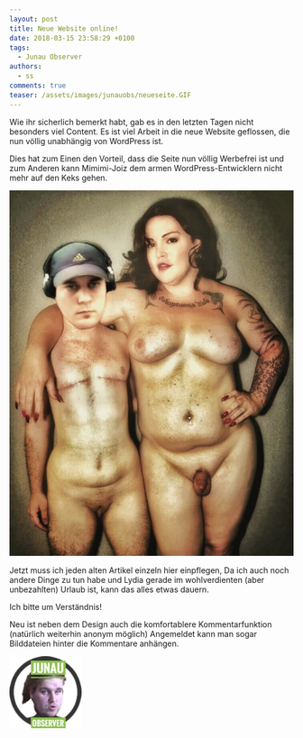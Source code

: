 ```yaml
---
layout: post
title: Neue Website online!
date: 2018-03-15 23:58:29 +0100
tags:
  - Junau Observer
authors:
  - ss
comments: true
teaser: /assets/images/junauobs/neueseite.GIF
---
```

Wie ihr sicherlich bemerkt habt, gab es in den letzten Tagen nicht besonders viel Content. 
Es ist viel Arbeit in die neue Website geflossen, die nun völlig unabhängig von WordPress ist.

Dies hat zum Einen den Vorteil, dass die Seite nun völlig Werbefrei ist und zum Anderen kann Mimimi-Joiz dem armen WordPress-Entwicklern nicht mehr auf den Keks gehen.


![Joiz](/assets/images/junauobs/joizmumu.JPG)


Jetzt muss ich jeden alten Artikel einzeln hier einpflegen, Da ich auch noch andere Dinge zu tun habe und Lydia gerade im wohlverdienten (aber unbezahlten) Urlaub ist, kann das alles etwas dauern.

Ich bitte um Verständnis!

Neu ist neben dem Design auch die komfortablere Kommentarfunktion (natürlich weiterhin anonym möglich) Angemeldet kann man sogar Bilddateien hinter die Kommentare anhängen.

![Schorsch](/assets/images/junauobs/IMG_0948.PNG)
